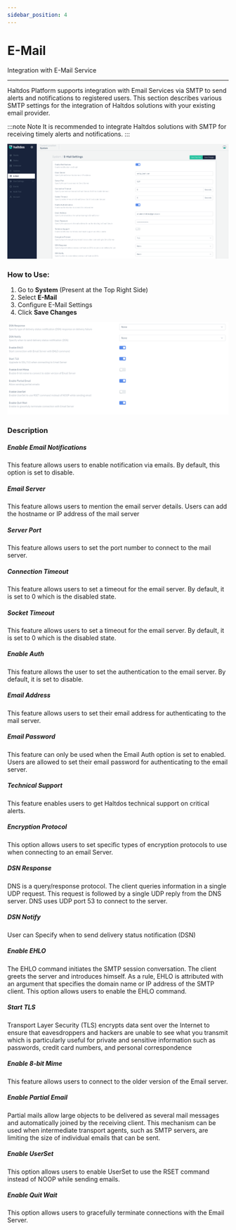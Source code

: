 ```yaml
---
sidebar_position: 4
---
```


# E-Mail

Integration with E-Mail Service

---

Haltdos Platform supports integration with Email Services via SMTP to send alerts and notifications to registered users. This section describes various SMTP settings for the integration of Haltdos solutions with your existing email provider.

:::note Note
It is recommended to integrate Haltdos solutions with SMTP for receiving timely alerts and notifications.
:::

![E-Mail](/img/platform/v7/docs/emaill.png)

### How to Use:
1. Go to **System** (Present at the Top Right Side)
2. Select **E-Mail**
3. Configure E-Mail Settings
4. Click **Save Changes**

![E-Mail](/img/platform/v7/docs/emailll.png)


### Description

##### **Enable Email Notifications**  
This feature allows users to enable notification via emails. By default, this option is set to disable.  

##### **Email Server**  
This feature allows users to mention the email server details. Users can add the  hostname or IP address of the mail server  

##### **Server Port**  
This feature allows users to set the port number to connect to the mail server.  

##### **Connection Timeout**  
This feature allows users to set a timeout for the email server. By default, it is set to 0 which is the disabled state.  

##### **Socket Timeout**  
This feature allows users to set a timeout for the email server. By default, it is set to 0 which is the disabled state.  

##### **Enable Auth**  
This feature allows the user to set the authentication to the email server. By default, it is set to disable.  

##### **Email Address**  
This feature allows users to set their email address for authenticating to the mail server.  

##### **Email Password**  
This feature can only be used when the Email Auth option is set to enabled. Users are allowed to set their email password for authenticating to the email server.  

##### **Technical Support**  
This feature enables users to get Haltdos technical support on critical alerts.  

##### **Encryption Protocol**  
This option allows users to set specific types of encryption protocols to use when connecting to an email Server.  

##### **DSN Response**
DNS is a query/response protocol. The client queries information in a single UDP request. This request is followed by a single UDP reply from the DNS server. DNS uses UDP port 53 to connect to the server.  

##### **DSN Notify**
User can Specify when to send delivery status notification (DSN)

##### **Enable EHLO**
The EHLO command initiates the SMTP session conversation. The client greets the server and introduces himself. As a rule, EHLO is attributed with an argument that specifies the domain name or IP address of the SMTP client. This option allows users to enable the EHLO command.  

##### **Start TLS**  
Transport Layer Security (TLS) encrypts data sent over the Internet to ensure that eavesdroppers and hackers are unable to see what you transmit which is particularly useful for private and sensitive information such as passwords, credit card numbers, and personal correspondence  

##### **Enable 8-bit Mime**  
This feature allows users to connect to the older version of the Email server.  

##### **Enable Partial Email**  
Partial mails allow large objects to be delivered as several mail messages and automatically joined by the receiving client. This mechanism can be used when intermediate transport agents, such as SMTP servers, are limiting the size of individual emails that can be sent.  

##### **Enable UserSet**  
This option allows users to enable UserSet to use the RSET command instead of NOOP while sending emails.  

##### **Enable Quit Wait**  
This option allows users to gracefully terminate connections with the Email Server.  